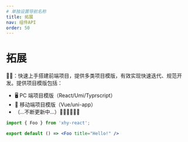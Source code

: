 ```yaml
---
# 单独设置导航名称
title: 拓展
nav: 组件API
order: 50
---
```


# 拓展
👨‍💻：快速上手搭建前端项目，提供多类项目模版，有效实现快速迭代、规范开发。提供项目模版包括：

- 🖥️ PC 端项目模版（React/Umi/Typrscript）
- 📱 移动端项目模版（Vue/uni-app）
- （...不断更新中...）🤪🤪🤪🤪🤪🤪

```jsx
import { Foo } from 'xhy-react';

export default () => <Foo title="Hello!" />
```
<API></API>
